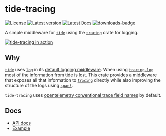 # tide-tracing

[![License](https://img.shields.io/crates/l/tide_tracing.svg)](https://crates.io/crates/tide-tracing)
[![Latest version](https://img.shields.io/crates/v/tide-tracing.svg)](https://crates.io/crates/tide-tracing)
[![Latest Docs](https://docs.rs/tide-tracing/badge.svg)](https://docs.rs/tide-tracing/)
[![downloads-badge](https://img.shields.io/crates/d/tide_tracing.svg)](https://crates.io/crates/tide-tracing)

A simple middleware for [`tide`](https://github.com/http-rs/tide) using the [`tracing`](https://github.com/tokio-rs/tracing) crate for logging.

[![tide-tracing in action](/examples/example.png)](https://github.com/ethanboxx/tide-tracing/blob/master/examples/main.rs)

## Why
[`tide`](https://github.com/http-rs/tide) uses [`log`](https://github.com/rust-lang/log) in its [default logging middleware](https://docs.rs/tide/latest/tide/log/struct.LogMiddleware.html).
When using [`tracing-log`](https://github.com/tokio-rs/tracing/tree/master/tracing-log) most of the information from tide is lost.
This crate provides a middleware that exposes all that information to [`tracing`](https://github.com/tokio-rs/tracing) directly while also improving the structure of the logs using [`span!`](https://docs.rs/tracing/latest/tracing/span/index.html).

`tide-tracing` uses [opentelemetry conventional trace field names](https://github.com/open-telemetry/opentelemetry-specification/blob/main/specification/trace/semantic_conventions/http.md#common-attributes) by default.

## Docs
- [API docs](https://docs.rs/tide-tracing/)
- [Example](https://github.com/ethanboxx/tide-tracing/blob/master/examples/main.rs)

